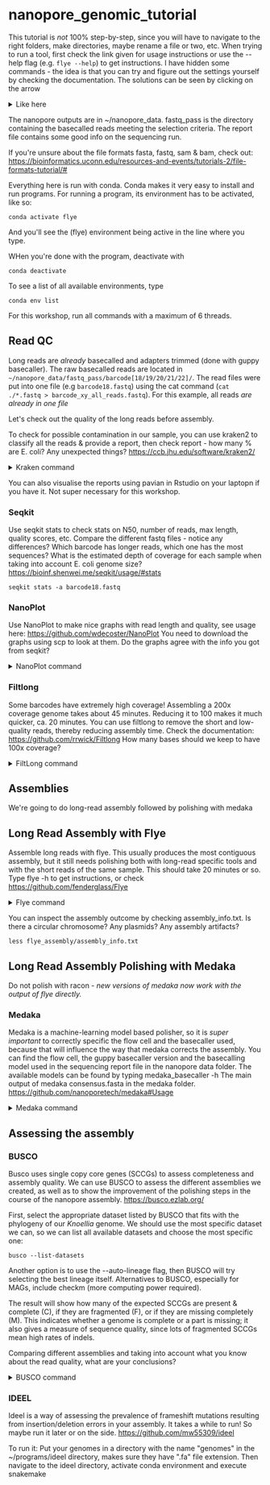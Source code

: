 # nanopore_genomic_tutorial 

This tutorial is *not* 100% step-by-step, since you will have to navigate to the right folders, make directories, maybe rename a file or two, etc. When trying to run a tool, first check the link given for usage instructions or use the --help flag (e.g. `flye --help`) to get instructions. I have hidden some commands - the idea is that you can try and figure out the settings yourself by checking the documentation. The solutions can be seen by clicking on the arrow

<details>
<summary>Like here</summary>
       
    scp --help
    
</details>

The nanopore outputs are in ~/nanopore_data. fastq_pass is the directory containing the basecalled reads meeting the selection criteria. The report file contains some good info on the sequencing run.

If you're unsure about the file formats fasta, fastq, sam & bam, check out: https://bioinformatics.uconn.edu/resources-and-events/tutorials-2/file-formats-tutorial/#

Everything here is run with conda. Conda makes it very easy to install and run programs. For running a program, its environment has to be activated, like so:

    conda activate flye

And you'll see the (flye) environment being active in the line where you type.

WHen you're done with the program, deactivate with

    conda deactivate

To see a list of all available environments, type

    conda env list

For this workshop, run all commands with a maximum of 6 threads.

## Read QC
Long reads are *already* basecalled and adapters trimmed (done with guppy basecaller). The raw basecalled reads are located in `~/nanopore_data/fastq_pass/barcode[18/19/20/21/22]/`. The read files were put into one file (e.g `barcode18.fastq`) using the cat command (`cat ./*.fastq > barcode_xy_all_reads.fastq`). For this example, all reads _are already in one file_

Let's check out the quality of the long reads before assembly.

To check for possible contamination in our sample, you can use kraken2 to classify all the reads & provide a report, then check report - how many % are E. coli? Any unexpected things? https://ccb.jhu.edu/software/kraken2/

<details>
<summary>Kraken command</summary>
    
    kraken2 --db ~/software/kraken_db/ --threads 6 --output barcode_18.output --report barcode_18.report --use-names ~/nanopore_data/fastq_pass/barcode18.fastq

</details>

    
You can also visualise the reports using pavian in Rstudio on your laptopn if you have it. Not super necessary for this workshop.

### Seqkit

Use seqkit stats to check stats on N50, number of reads, max length, quality scores, etc. Compare the different fastq files - notice any differences? Which barcode has longer reads, which one has the most sequences? What is the estimated depth of coverage for each sample when taking into account E. coli genome size? https://bioinf.shenwei.me/seqkit/usage/#stats

    seqkit stats -a barcode18.fastq

### NanoPlot
Use NanoPlot to make nice graphs with read length and quality, see usage here: https://github.com/wdecoster/NanoPlot
You need to download the graphs using scp to look at them. Do the graphs agree with the info you got from seqkit?

<details>
<summary>NanoPlot command</summary>
    
    NanoPlot --fastq ~/nanopore_data/fastq_pass/barcode19.fastq --loglength -o barcode19 --threads 6

</details>

### Filtlong
Some barcodes have extremely high coverage! Assembling a 200x coverage genome takes about 45 minutes. Reducing it to 100 makes it much quicker, ca. 20 minutes. You can use filtlong to remove the short and low-quality reads, thereby reducing assembly time. Check the documentation: https://github.com/rrwick/Filtlong
How many bases should we keep to have 100x coverage?

<details>
<summary>FiltLong command</summary>
    
    filtlong --min_length 1000 --keep_percent 90 --target_bases 500000000 barcode22.fastq | gzip > barcode22_filtered.fastq.gz

</details>


## Assemblies
We're going to do  long-read assembly followed by polishing with medaka

## Long Read Assembly with Flye
Assemble long reads with flye. This usually produces the most contiguous assembly, but it still needs polishing both with long-read specific tools and with the short reads of the same sample. This should take 20 minutes or so. Type flye -h to get instructions, or check https://github.com/fenderglass/Flye

<details>
<summary>Flye command</summary>
       
    flye --threads 6 --genome-size 4m --nano-raw barcode18.fastq --out-dir barcode18
    
</details>

You can inspect the assembly outcome by checking assembly_info.txt. Is there a circular chromosome? Any plasmids? Any assembly artifacts?

    less flye_assembly/assembly_info.txt


## Long Read Assembly Polishing with Medaka

Do not polish with racon - _new versions of medaka now work with the output of flye directly._


### Medaka
Medaka is a machine-learning model based polisher, so it is _super important_ to correctly specific the flow cell and the basecaller used, because that will influence the way that medaka corrects the assembly. You can find the flow cell, the guppy basecaller version and the basecalling model used in the sequencing report file in the nanopore data folder. The available models can be found by typing medaka_basecaller -h
The main output of medaka consensus.fasta in the medaka folder.
https://github.com/nanoporetech/medaka#Usage

<details>
<summary>Medaka command</summary>
    
    medaka_consensus -m r941_min_hac_g507 -t 12 -i ~/outputs/filtlong/barcode18.fastq_filtered.fastq.gz -d ~/outputs/flye/barcode18/assembly.fasta -o barcode18_medaka
    
</details>

## Assessing the assembly

### BUSCO  
Busco uses single copy core genes (SCCGs) to assess completeness and assembly quality. We can use BUSCO to assess the different assemblies we created, as well as to show the improvement of the polishing steps in the course of the nanopore assembly. https://busco.ezlab.org/

First, select the appropriate dataset listed by BUSCO that fits with the phylogeny of our *Knoellia* genome. We should use the most specific dataset we can, so we can list all available datasets and choose the most specific one:

    busco --list-datasets
    
Another option is to use the --auto-lineage flag, then BUSCO will try selecting the best lineage itself. Alternatives to BUSCO, especially for MAGs, include checkm (more computing power required).

The result will show how many of the expected SCCGs are present & complete (C), if they are fragmented (F), or if they are missing completely (M). This indicates whether a genome is complete or a part is missing; it also gives a measure of sequence quality, since lots of fragmented SCCGs mean high rates of indels.

Comparing different assemblies and taking into account what you know about the read quality, what are your conclusions?

<details>
<summary>BUSCO command</summary>    
    
    busco -m genome -i ~/outputs/flye/barcode18/assembly.fasta -o barcode18_flye_only ---auto-lineage  -c 6
    busco -m genome -i ~/outputs/medaka/barcode18_medaka/consensus.fasta -o barcode18_medaka --auto-lineage -c 6
</details>
    
### IDEEL
Ideel is a way of assessing the prevalence of frameshift mutations resulting from insertion/deletion errors in your assembly. It takes a while to run! So maybe run it later or on the side. https://github.com/mw55309/ideel

To run it:
Put your genomes in a directory with the name "genomes" in the ~/programs/ideel directory, makes sure they have ".fa" file extension. Then navigate to the ideel directory, activate conda environment and execute
    snakemake



